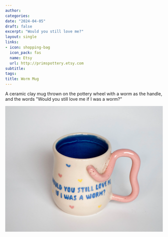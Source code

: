 ```yaml
---
author: 
categories:
date: "2024-04-05"
draft: false
excerpt: "Would you still love me?"
layout: single
links:
- icon: shopping-bag
  icon_pack: fas
  name: Etsy
  url: http://primspottery.etsy.com
subtitle: 
tags:
title: Worm Mug
---
```

A ceramic clay mug thrown on the pottery wheel with a worm as the handle, and the words "Would you still love me if I was a worm?"

![Worm Mug](featured.webp)